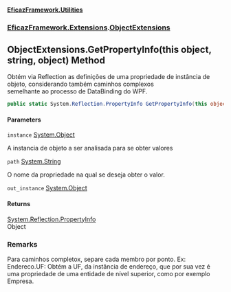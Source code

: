 #### [EficazFramework.Utilities](EficazFrameworkUtilities.md 'EficazFramework Utilities')
### [EficazFramework.Extensions](EficazFrameworkUtilities.md#EficazFramework.Extensions 'EficazFramework.Extensions').[ObjectExtensions](EficazFramework.Extensions/ObjectExtensions.md 'EficazFramework.Extensions.ObjectExtensions')

## ObjectExtensions.GetPropertyInfo(this object, string, object) Method

Obtém via Reflection as definições de uma propriedade de instância de objeto, considerando também caminhos complexos  
semelhante ao processo de DataBinding do WPF.

```csharp
public static System.Reflection.PropertyInfo GetPropertyInfo(this object instance, string path, ref object out_instance=null);
```
#### Parameters

<a name='EficazFramework.Extensions.ObjectExtensions.GetPropertyInfo(thisobject,string,object).instance'></a>

`instance` [System.Object](https://docs.microsoft.com/en-us/dotnet/api/System.Object 'System.Object')

A instancia de objeto a ser analisada para se obter valores

<a name='EficazFramework.Extensions.ObjectExtensions.GetPropertyInfo(thisobject,string,object).path'></a>

`path` [System.String](https://docs.microsoft.com/en-us/dotnet/api/System.String 'System.String')

O nome da propriedade na qual se deseja obter o valor.

<a name='EficazFramework.Extensions.ObjectExtensions.GetPropertyInfo(thisobject,string,object).out_instance'></a>

`out_instance` [System.Object](https://docs.microsoft.com/en-us/dotnet/api/System.Object 'System.Object')

#### Returns
[System.Reflection.PropertyInfo](https://docs.microsoft.com/en-us/dotnet/api/System.Reflection.PropertyInfo 'System.Reflection.PropertyInfo')  
Object

### Remarks
Para caminhos completox, separe cada membro por ponto. Ex: Endereco.UF: Obtém a UF, da instância de endereço, que por sua vez é  
            uma propriedade de uma entidade de nível superior, como por exemplo Empresa.